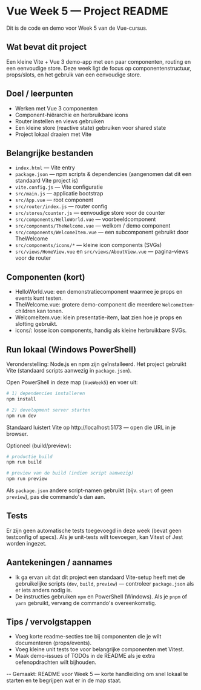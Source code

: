 # Vue Week 5 — Project README

Dit is de code en demo voor Week 5 van de Vue-cursus.

## Wat bevat dit project
Een kleine Vite + Vue 3 demo-app met een paar componenten, routing en een eenvoudige store.
Deze week ligt de focus op componentenstructuur, props/slots, en het gebruik van een eenvoudige store.

## Doel / leerpunten
- Werken met Vue 3 componenten
- Component-hiërarchie en herbruikbare icons
- Router instellen en views gebruiken
- Een kleine store (reactive state) gebruiken voor shared state
- Project lokaal draaien met Vite

## Belangrijke bestanden
- `index.html` — Vite entry
- `package.json` — npm scripts & dependencies (aangenomen dat dit een standaard Vite project is)
- `vite.config.js` — Vite configuratie
- `src/main.js` — applicatie bootstrap
- `src/App.vue` — root component
- `src/router/index.js` — router config
- `src/stores/counter.js` — eenvoudige store voor de counter
- `src/components/HelloWorld.vue` — voorbeeldcomponent
- `src/components/TheWelcome.vue` — welkom / demo component
- `src/components/WelcomeItem.vue` — een subcomponent gebruikt door TheWelcome
- `src/components/icons/*` — kleine icon components (SVGs)
- `src/views/HomeView.vue` en `src/views/AboutView.vue` — pagina-views voor de router

## Componenten (kort)
- HelloWorld.vue: een demonstratiecomponent waarmee je props en events kunt testen.
- TheWelcome.vue: grotere demo-component die meerdere `WelcomeItem`-children kan tonen.
- WelcomeItem.vue: klein presentatie-item, laat zien hoe je props en slotting gebruikt.
- icons/: losse icon components, handig als kleine herbruikbare SVGs.

## Run lokaal (Windows PowerShell)
Veronderstelling: Node.js en npm zijn geïnstalleerd. Het project gebruikt Vite (standaard scripts aanwezig in `package.json`).

Open PowerShell in deze map (`VueWeek5`) en voer uit:

```powershell
# 1) dependencies installeren
npm install

# 2) development server starten
npm run dev
```

Standaard luistert Vite op http://localhost:5173 — open die URL in je browser.

Optioneel (build/preview):

```powershell
# productie build
npm run build

# preview van de build (indien script aanwezig)
npm run preview
```

Als `package.json` andere script-namen gebruikt (bijv. `start` of geen `preview`), pas die commando's dan aan.

## Tests
Er zijn geen automatische tests toegevoegd in deze week (bevat geen testconfig of specs). Als je unit-tests wilt toevoegen, kan Vitest of Jest worden ingezet.

## Aantekeningen / aannames
- Ik ga ervan uit dat dit project een standaard Vite-setup heeft met de gebruikelijke scripts (`dev`, `build`, `preview`) — controleer `package.json` als er iets anders nodig is.
- De instructies gebruiken `npm` en PowerShell (Windows). Als je `pnpm` of `yarn` gebruikt, vervang de commando's overeenkomstig.

## Tips / vervolgstappen
- Voeg korte readme-secties toe bij componenten die je wilt documenteren (props/events).
- Voeg kleine unit tests toe voor belangrijke componenten met Vitest.
- Maak demo-issues of TODOs in de README als je extra oefenopdrachten wilt bijhouden.

--
Gemaakt: README voor Week 5 — korte handleiding om snel lokaal te starten en te begrijpen wat er in de map staat.
